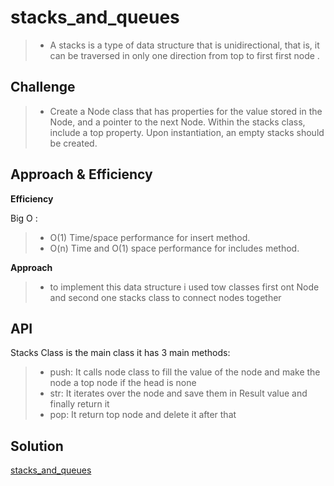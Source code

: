 # stacks_and_queues
> - A stacks is a type of data structure  that is unidirectional, that is, it can be traversed in only one direction from top to first first node .


## Challenge
> - Create a Node class that has properties for the value stored in the Node, and a pointer to the next Node. Within the stacks class, include a top property. Upon instantiation, an empty stacks should be created.


## Approach & Efficiency
**Efficiency**

Big O :
> - O(1) Time/space performance for insert method.
> - O(n) Time and O(1) space performance for includes method.


**Approach**
> - to implement this data structure i used tow classes first ont Node and second one stacks class to connect nodes together

## API
Stacks Class is the main class it has 3 main methods:

> - push: It calls node class to fill the value of the node and make the node a top node if the head is none
> - str: It iterates over the node and save them in Result value and finally return it
> - pop: It return top node and delete it after that

## Solution
[stacks_and_queues](https://miro.com/app/board/o9J_lDENR3k=/)
